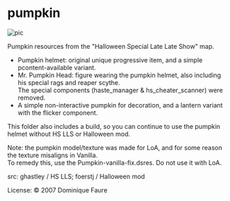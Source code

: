 # pumpkin

![pic](pic.jpg)

Pumpkin resources from the "Halloween Special Late Late Show" map.
- Pumpkin helmet: original unique progressive item, and a simple pcontent-available variant.
- Mr. Pumpkin Head: figure wearing the pumpkin helmet, also including his special rags and reaper scythe.\
  The special components (haste_manager & hs_cheater_scanner) were removed.
- A simple non-interactive pumpkin for decoration, and a lantern variant with the flicker component.

This folder also includes a build, so you can continue to use the pumpkin helmet without HS LLS or Halloween mod.

Note: the pumpkin model/texture was made for LoA, and for some reason the texture misaligns in Vanilla.\
To remedy this, use the Pumpkin-vanilla-fix.dsres. Do not use it with LoA.

src: ghastley / HS LLS; foerstj / Halloween mod

License: © 2007 Dominique Faure
